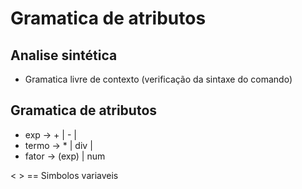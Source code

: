# Gramatica de atributos
## Analise sintética
- Gramatica livre de contexto (verificação da sintaxe do comando)

## Gramatica de atributos
- exp -> <exp> + <termo> | <exp> - <termo> | <termo>
- termo -> <termo> * <fator> | <termo> div <fator> | <fator>
- fator -> (exp) | num

< > == Simbolos variaveis

<!---não aparece na coluna mais a esquerda não é uma variavel--->
